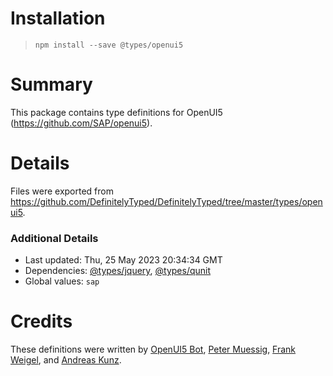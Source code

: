 # Installation
> `npm install --save @types/openui5`

# Summary
This package contains type definitions for OpenUI5 (https://github.com/SAP/openui5).

# Details
Files were exported from https://github.com/DefinitelyTyped/DefinitelyTyped/tree/master/types/openui5.

### Additional Details
 * Last updated: Thu, 25 May 2023 20:34:34 GMT
 * Dependencies: [@types/jquery](https://npmjs.com/package/@types/jquery), [@types/qunit](https://npmjs.com/package/@types/qunit)
 * Global values: `sap`

# Credits
These definitions were written by [OpenUI5 Bot](https://github.com/openui5bot), [Peter Muessig](https://github.com/petermuessig), [Frank Weigel](https://github.com/codeworrior), and [Andreas Kunz](https://github.com/akudev).

